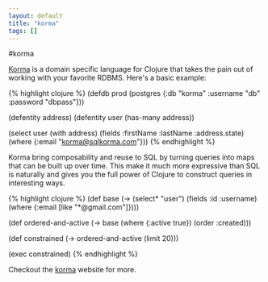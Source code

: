 ```yaml
---
layout: default
title: "korma"
tags: []
---
```


#korma

[Korma] is a domain specific language for Clojure that takes the pain out of working with your favorite RDBMS. Here's a basic example:

{% highlight clojure %}
(defdb prod (postgres {:db "korma"
                       :username "db"
                       :password "dbpass"}))

(defentity address)
(defentity user
  (has-many address))

(select user
  (with address)
  (fields :firstName :lastName :address.state)
  (where {:email "korma@sqlkorma.com"}))
{% endhighlight %}

Korma bring composability and reuse to SQL by turning queries into maps that can be built up over time. This make it much more expressive than SQL is naturally and gives you the full power of Clojure to construct queries in interesting ways.

{% highlight clojure %}
(def base (-> (select* "user")
            (fields :id :username)
            (where {:email [like "*@gmail.com"]})))

(def ordered-and-active (-> base
                          (where {:active true})
                          (order :created)))

(def constrained (-> ordered-and-active
                   (limit 20)))

(exec constrained)
{% endhighlight %}

Checkout the [korma] website for more.

[korma]: http://sqlkorma.com/
